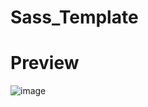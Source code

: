 # Sass_Template

# Preview
![image](https://user-images.githubusercontent.com/54380152/174438250-08148ebf-9647-4f34-ad74-fffa05a1d082.png)

